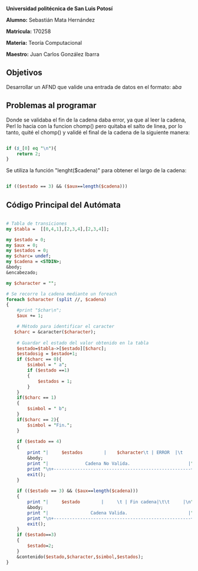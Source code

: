 **Universidad politécnica de San Luis Potosí**

**Alumno:** Sebastián Mata Hernández

**Matricula:** 170258

**Materia:** Teoría Computacional

**Maestro:** Juan Carlos González Ibarra 
 
## Objetivos
Desarrollar un AFND que valide una entrada de datos en el formato: a*ba*

## Problemas al programar  
Donde se validaba el fin de la cadena daba error, ya que al leer la cadena, Perl lo hacia con la funcion chomp()
pero quitaba el salto de linea, por lo tanto, quité el chomp() y validé el final de la cadena de la siguiente manera:
```Perl

if ($_[0] eq "\n"){
	return 2;            
}

```

Se utiliza la función "lenght($cadena)" para obtener el largo de la cadena:

```Perl

if (($estado == 3) && ($aux==length($cadena)))

```

## Código Principal del Autómata

```Perl

# Tabla de transiciones
my $tabla =  [[0,4,1],[2,3,4],[2,3,4]];

my $estado = 0;
my $aux = 0;
my $estados = 0;
my $charc= undef;
my $cadena = <STDIN>;
&body;
&encabezado;

my $character = "";

# Se recorre la cadena mediante un foreach
foreach $character (split //, $cadena)
{
    #print "$char\n";
    $aux += 1;

    # Método para identificar el caracter
   $charc = &caracter($character);
    
    # Guardar el estado del valor obtenido en la tabla
    $estado=$tabla->[$estado][$charc];
    $estadosig = $estado+1;
    if ($charc == 0){
        $simbol = " a";
        if ($estado ==1)
        {
            $estados = 1;
        }   
    }
    if($charc == 1)
    {
        $simbol = " b";
    }     
    if($charc == 2){
        $simbol = "Fin.";
    }
    
    if ($estado == 4)
    {
        print "|     $estados        |    $character\t | ERROR  |\t     $estado\t     |\n";
        &body;
        print "|              Cadena No Valida.                      |";
        print "\n+----------------------------------------------------+\n\n";
        exit();
    }
    
    if (($estado == 3) && ($aux==length($cadena)))
    {
        print "|     $estado        |     \t | Fin cadena|\t\t     |\n";
        &body;
        print "|                Cadena Valida.                       |";
        print "\n+----------------------------------------------------+\n\n";
        exit();
    }
    if ($estado==3)
    {
        $estado=2;
    }
    &contenido($estado,$character,$simbol,$estados);       
}

```

